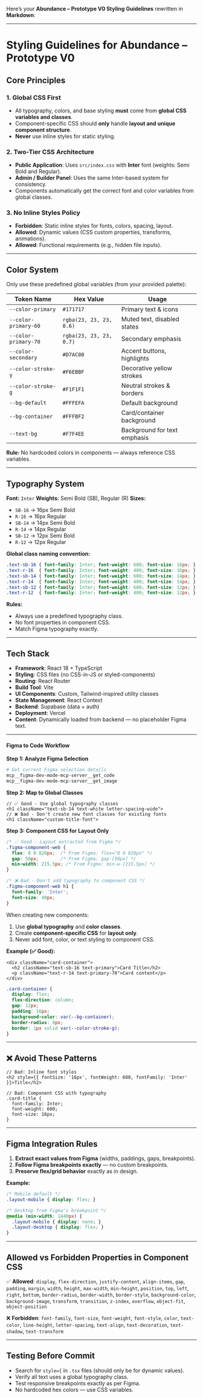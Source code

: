 Here’s your **Abundance – Prototype V0 Styling Guidelines** rewritten in **Markdown**:

---

# Styling Guidelines for **Abundance – Prototype V0**

## Core Principles

### 1. **Global CSS First**

* All typography, colors, and base styling **must** come from **global CSS variables and classes**.
* Component-specific CSS should **only** handle **layout and unique component structure**.
* **Never** use inline styles for static styling.

### 2. **Two-Tier CSS Architecture**

* **Public Application**: Uses `src/index.css` with **Inter** font (weights: Semi Bold and Regular).
* **Admin / Builder Panel**: Uses the same Inter-based system for consistency.
* Components automatically get the correct font and color variables from global classes.

### 3. **No Inline Styles Policy**

* **Forbidden**: Static inline styles for fonts, colors, spacing, layout.
* **Allowed**: Dynamic values (CSS custom properties, transforms, animations).
* **Allowed**: Functional requirements (e.g., hidden file inputs).

---

## Color System

Only use these predefined global variables (from your provided palette):

| Token Name           | Hex Value               | Usage                        |
| -------------------- | ----------------------- | ---------------------------- |
| `--color-primary`    | `#171717`               | Primary text & icons         |
| `--color-primary-60` | `rgba(23, 23, 23, 0.6)` | Muted text, disabled states  |
| `--color-primary-70` | `rgba(23, 23, 23, 0.7)` | Secondary emphasis           |
| `--color-secondary`  | `#D7AC00`               | Accent buttons, highlights   |
| `--color-stroke-y`   | `#F6EBBF`               | Decorative yellow strokes    |
| `--color-stroke-g`   | `#F1F1F1`               | Neutral strokes & borders    |
| `--bg-default`       | `#FFFEFA`               | Default background           |
| `--bg-container`     | `#FFFBF2`               | Card/container background    |
| `--text-bg`          | `#F7F4EE`               | Background for text emphasis |

**Rule:** No hardcoded colors in components — always reference CSS variables.

---

## Typography System

**Font:** `Inter`
**Weights:** Semi Bold (SB), Regular (R)
**Sizes:**

* `SB-16` → 16px Semi Bold
* `R-16` → 16px Regular
* `SB-14` → 14px Semi Bold
* `R-14` → 14px Regular
* `SB-12` → 12px Semi Bold
* `R-12` → 12px Regular

**Global class naming convention:**

```css
.text-sb-16 { font-family: Inter; font-weight: 600; font-size: 16px; }
.text-r-16  { font-family: Inter; font-weight: 400; font-size: 16px; }
.text-sb-14 { font-family: Inter; font-weight: 600; font-size: 14px; }
.text-r-14  { font-family: Inter; font-weight: 400; font-size: 14px; }
.text-sb-12 { font-family: Inter; font-weight: 600; font-size: 12px; }
.text-r-12  { font-family: Inter; font-weight: 400; font-size: 12px; }
```

**Rules:**

* Always use a predefined typography class.
* No font properties in component CSS.
* Match Figma typography exactly.

---

## Tech Stack

* **Framework**: React 18 + TypeScript
* **Styling**: CSS files (no CSS-in-JS or styled-components)
* **Routing**: React Router
* **Build Tool**: Vite
* **UI Components**: Custom, Tailwind-inspired utility classes
* **State Management**: React Context
* **Backend**: Supabase (data + auth)
* **Deployment**: Vercel
* **Content**: Dynamically loaded from backend — no placeholder Figma text.

---

#### **Figma to Code Workflow**

**Step 1: Analyze Figma Selection**
```bash
# Get current Figma selection details
mcp__figma-dev-mode-mcp-server__get_code
mcp__figma-dev-mode-mcp-server__get_image
```

**Step 2: Map to Global Classes**
```tsx
// ✅ Good - Use global typography classes
<h1 className="text-sb-14 text-white letter-spacing-wide">
// ❌ Bad - Don't create new font classes for existing fonts
<h1 className="custom-title-font">
```

**Step 3: Component CSS for Layout Only**
```css
/* ✅ Good - Layout extracted from Figma */
.figma-component-web {
  flex: 0 0 820px;  /* From Figma: flex="0 0 820px" */
  gap: 50px;        /* From Figma: gap-[50px] */
  min-width: 215.5px; /* From Figma: min-w-[215.5px] */
}

/* ❌ Bad - Don't add typography to component CSS */
.figma-component-web h1 {
  font-family: 'Inter';
  font-size: 40px;
}
```

When creating new components:

1. Use **global typography** and **color classes**.
2. Create **component-specific CSS** for **layout only**.
3. Never add font, color, or text styling to component CSS.

**Example (✅ Good):**

```tsx
<div className="card-container">
  <h2 className="text-sb-16 text-primary">Card Title</h2>
  <p className="text-r-14 text-primary-70">Card content</p>
</div>
```

```css
.card-container {
  display: flex;
  flex-direction: column;
  gap: 12px;
  padding: 16px;
  background-color: var(--bg-container);
  border-radius: 8px;
  border: 1px solid var(--color-stroke-g);
}
```

---

## ❌ Avoid These Patterns

```tsx
// Bad: Inline font styles
<h2 style={{ fontSize: '16px', fontWeight: 600, fontFamily: 'Inter' }}>Title</h2>

// Bad: Component CSS with typography
.card-title {
  font-family: Inter;
  font-weight: 600;
  font-size: 16px;
}
```

---

## Figma Integration Rules

1. **Extract exact values from Figma** (widths, paddings, gaps, breakpoints).
2. **Follow Figma breakpoints exactly** — no custom breakpoints.
3. **Preserve flex/grid behavior** exactly as in design.

**Example:**

```css
/* Mobile default */
.layout-mobile { display: flex; }

/* Desktop from Figma's breakpoint */
@media (min-width: 1440px) {
  .layout-mobile { display: none; }
  .layout-desktop { display: flex; }
}
```

---

## Allowed vs Forbidden Properties in Component CSS

✅ **Allowed**:
`display`, `flex-direction`, `justify-content`, `align-items`,
`gap`, `padding`, `margin`,
`width`, `height`, `max-width`, `min-height`,
`position`, `top`, `left`, `right`, `bottom`,
`border-radius`, `border-width`, `border-style`,
`background-color`, `background-image`,
`transform`, `transition`,
`z-index`, `overflow`,
`object-fit`, `object-position`

❌ **Forbidden**:
`font-family`, `font-size`, `font-weight`, `font-style`,
`color`, `text-color`,
`line-height`, `letter-spacing`,
`text-align`, `text-decoration`,
`text-shadow`, `text-transform`

---

## Testing Before Commit

* Search for `style={` in `.tsx` files (should only be for dynamic values).
* Verify all text uses a global typography class.
* Test responsive breakpoints exactly as per Figma.
* No hardcoded hex colors — use CSS variables.